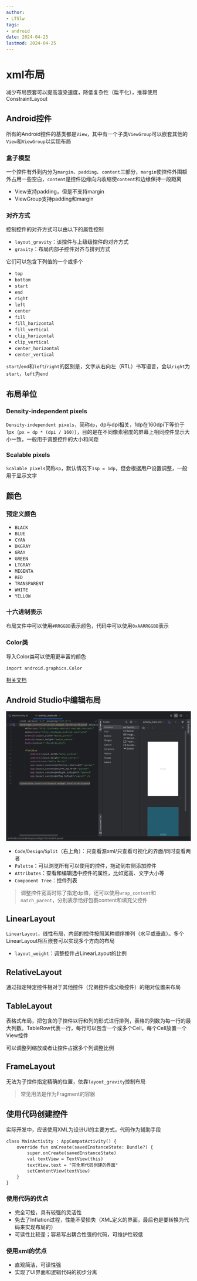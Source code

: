 ```yaml
---
author:
- LTSlw
tags:
- android
date: 2024-04-25
lastmod: 2024-04-25
---
```


# xml布局

减少布局嵌套可以提高渲染速度，降低复杂性（扁平化），推荐使用ConstraintLayout

## Android控件

所有的Android控件的基类都是`View`，其中有一个子类`ViewGroup`可以嵌套其他的`View`和`ViewGroup`以实现布局

### 盒子模型

一个控件有外到内分为`margin`、`padding`、`content`三部分，`margin`使控件外围额外占用一些空白，`content`是控件边缘向内收缩使`content`和边缘保持一段距离

- View支持padding，但是不支持margin
- ViewGroup支持padding和margin

### 对齐方式

控制控件的对齐方式可以由以下的属性控制

- `layout_gravity`：该控件与上级级控件的对齐方式
- `gravity`：布局内部子控件对齐与排列方式

它们可以包含下列值的一个或多个

- `top`
- `bottom`
- `start`
- `end`
- `right`
- `left`
- `center`
- `fill`
- `fill_horizontal`
- `fill_vertical`
- `clip_horizontal`
- `clip_vertical`
- `center_horizontal`
- `center_vertical`

`start`/`end`和`left`/`right`的区别是，文字从右向左（RTL）书写语言，会以`right`为`start`，`left`为`end`

## 布局单位

### Density-independent pixels

`Density-independent pixels`，简称`dp`，dp与dpi相关，1dp在160dpi下等价于1px（`px = dp * (dpi / 160)`），目的是在不同像素密度的屏幕上相同控件显示大小一致，一般用于调整控件的大小和间距

### Scalable pixels

`Scalable pixels`简称`sp`，默认情况下`1sp = 1dp`，但会根据用户设置调整，一般用于显示文字

## 颜色

### 预定义颜色

- `BLACK`
- `BLUE`
- `CYAN`
- `DKGRAY`
- `GRAY`
- `GREEN`
- `LTGRAY`
- `MEGENTA`
- `RED`
- `TRANSPARENT`
- `WHITE`
- `YELLOW`

### 十六进制表示

布局文件中可以使用`#RRGGBB`表示颜色，代码中可以使用`0xAARRGGBB`表示

### Color类

导入Color类可以使用更丰富的颜色

```
import android.graphics.Color
```

[相关文档](https://developer.android.com/reference/android/graphics/Color)

## Android Studio中编辑布局

![](imgs/05_00_ui.png)

- `Code`/`Design`/`Split`（右上角）：只查看源xml/只查看可视化的界面/同时查看两者
- `Palette`：可以浏览所有可以使用的控件，拖动到右侧添加控件
- `Attributes`：查看和编辑选中控件的属性，比如宽高、文字大小等
- `Component Tree`：控件列表

> 调整控件宽高时除了指定dp值，还可以使用`wrap_content`和`match_parent`，分别表示恰好包裹content和填充父控件

## LinearLayout

`LinearLayout`，线性布局，内部的控件按照某种顺序排列（水平或垂直）。多个LinearLayout相互嵌套可以实现多个方向的布局

- `layout_weight`：调整控件占LinearLayout的比例

## RelativeLayout

通过指定特定控件相对于其他控件（兄弟控件或父级控件）的相对位置来布局

## TableLayout

表格式布局，把包含的子控件以行和列的形式进行排列，表格的列数为每一行的最大列数。TableRow代表一行，每行可以包含一个或多个Cell，每个Cell放置一个View控件

可以调整列缩放或者让控件占据多个列调整比例

## FrameLayout

无法为子控件指定精确的位置，依靠`layout_gravity`控制布局

> 常见用法是作为Fragment的容器

## 使用代码创建控件

实际开发中，应该使用XML为设计UI的主要方式，代码作为辅助手段

```
class MainActivity : AppCompatActivity() {
    override fun onCreate(savedInstanceState: Bundle?) {
        super.onCreate(savedInstanceState)
        val textView = TextView(this)
        textView.text = "完全用代码创建的界面"
        setContentView(textView)
    }
}
```

### 使用代码的优点

- 完全可控，具有较强的灵活性
- 免去了Inflation过程，性能不受损失（XML定义的界面，最后也是要转换为代码来实现布局的）
- 可读性比较差；容易写出耦合性强的代码，可维护性较低

### 使用xml的优点

- 直观简洁，可读性强
- 实现了UI界面和逻辑代码的初步分离
